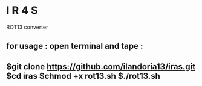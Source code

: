 # I R 4 S
ROT13 converter


for usage : open terminal and tape : 
--------------------------------------------------
$git clone https://github.com/ilandoria13/iras.git 
$cd iras 
$chmod +x rot13.sh
$./rot13.sh
--------------------------------------------------
